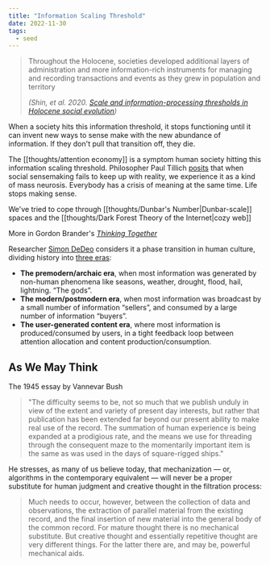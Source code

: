 ```yaml
---
title: "Information Scaling Threshold"
date: 2022-11-30
tags:
  - seed
---
```


> Throughout the Holocene, societies developed additional layers of administration and more information-rich instruments for managing and recording transactions and events as they grew in population and territory
>
> _(Shin, et al. 2020. [Scale and information-processing thresholds in Holocene social evolution](https://doi.org/10.1038/s41467-020-16035-9))_

When a society hits this information threshold, it stops functioning until it can invent new ways to sense make with the new abundance of information. If they don't pull that transition off, they die.

The [[thoughts/attention economy]] is a symptom human society hitting this information scaling threshold. Philosopher Paul Tillich [posits](https://archive.org/details/couragetobe100till) that when social sensemaking fails to keep up with reality, we experience it as a kind of mass neurosis. Everybody has a crisis of meaning at the same time. Life stops making sense.

We've tried to cope through [[thoughts/Dunbar's Number|Dunbar-scale]] spaces and the [[thoughts/Dark Forest Theory of the Internet|cozy web]]

More in Gordon Brander's _[Thinking Together](https://subconscious.substack.com/p/thinking-together)_

Researcher [Simon DeDeo](https://sites.santafe.edu/~simon/) considers it a phase transition in human culture, dividing history into [three eras](https://twitter.com/sfiscience/status/1552000134963073024):

- **The premodern/archaic era**, when most information was generated by non-human phenomena like seasons, weather, drought, flood, hail, lightning. “The gods”.
- **The modern/postmodern era**, when most information was broadcast by a small number of information “sellers”, and consumed by a large number of information “buyers”.
- **The user-generated content era**, where most information is produced/consumed by users, in a tight feedback loop between attention allocation and content production/consumption.

## As We May Think

The 1945 essay by Vannevar Bush

> "The difficulty seems to be, not so much that we publish unduly in view of the extent and variety of present day interests, but rather that publication has been extended far beyond our present ability to make real use of the record. The summation of human experience is being expanded at a prodigious rate, and the means we use for threading through the consequent maze to the momentarily important item is the same as was used in the days of square-rigged ships."

He stresses, as many of us believe today, that mechanization — or, algorithms in the contemporary equivalent — will never be a proper substitute for human judgment and creative thought in the filtration process:

> Much needs to occur, however, between the collection of data and observations, the extraction of parallel material from the existing record, and the final insertion of new material into the general body of the common record. For mature thought there is no mechanical substitute. But creative thought and essentially repetitive thought are very different things. For the latter there are, and may be, powerful mechanical aids.
